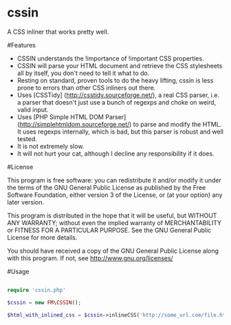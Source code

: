 cssin
=====

A CSS inliner that works pretty well.

#Features

* CSSIN understands the !importance of !important CSS properties.
* CSSIN will parse your HTML document and retrieve the CSS stylesheets all by itself, you don't need to tell it what to do.
* Resting on standard, proven tools to do the heavy lifting, cssin is less prone to errors than other CSS inliners out there.
* Uses [CSSTidy] (http://csstidy.sourceforge.net/), a real CSS parser, i.e. a parser that doesn't just use a bunch of regexps and choke on weird, valid input.
* Uses [PHP Simple HTML DOM Parser] (http://simplehtmldom.sourceforge.net/) to parse and modify the HTML. It uses regexps internally, which is bad, but this parser is robust and well tested.
* It is not extremely slow.
* It will not hurt your cat, although I decline any responsibility if it does.

#License

This program is free software: you can redistribute it and/or modify
it under the terms of the GNU General Public License as published by
the Free Software Foundation, either version 3 of the License, or
(at your option) any later version.

This program is distributed in the hope that it will be useful,
but WITHOUT ANY WARRANTY; without even the implied warranty of
MERCHANTABILITY or FITNESS FOR A PARTICULAR PURPOSE.  See the
GNU General Public License for more details.

You should have received a copy of the GNU General Public License
along with this program.  If not, see <http://www.gnu.org/licenses/>

#Usage

```php

require 'cssin.php'

$cssin = new FM\CSSIN();

$html_with_inlined_css = $cssin->inlineCSS('http://some_url.com/file.html');

```
